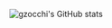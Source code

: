 ![gzocchi's GitHub stats](https://github-readme-stats.vercel.app/api?username=gzocchi&theme=merko&count_private=true&show_icons=true)
